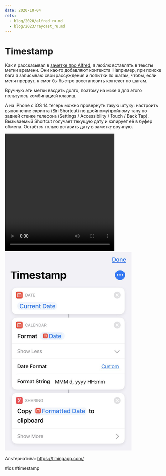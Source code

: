 ```yaml
---
date: 2020-10-04
refs:
  - blog/2020/alfred_ru.md
  - blog/2023/raycast_ru.md
---
```


# Timestamp

Как я рассказывал в [заметке про Alfred](alfred_ru.md), я люблю вставлять в тексты метки времени. Они как-то добавляют контекста. Например, при поиске бага я записываю свои рассуждения и попытки по шагам, чтобы, если меня прервут, я смог бы быстро восстановить контекст по шагам.

Вручную эти метки вводить долго, поэтому на маке я для этого пользуюсь комбинацией клавиш.

А на iPhone с iOS 14 теперь можно провернуть такую штуку: настроить выполнение скрипта (Siri Shortcut) по двойному/тройному тапу по задней стенке телефона (Settings / Accessibility / Touch / Back Tap). Вызываемый Shortcut получает текущую дату и копирует её в буфер обмена. Остаётся только вставить дату в заметку вручную.

<video width="353" height="379" controls>
  <source src="timestamp.mp4" type="video/mp4">
</video>

<img src="timestamp.jpeg" width="408" height="640" alt="Timestamp Shortcut" />

Альтернатива: https://timingapp.com/

#ios #timestamp
